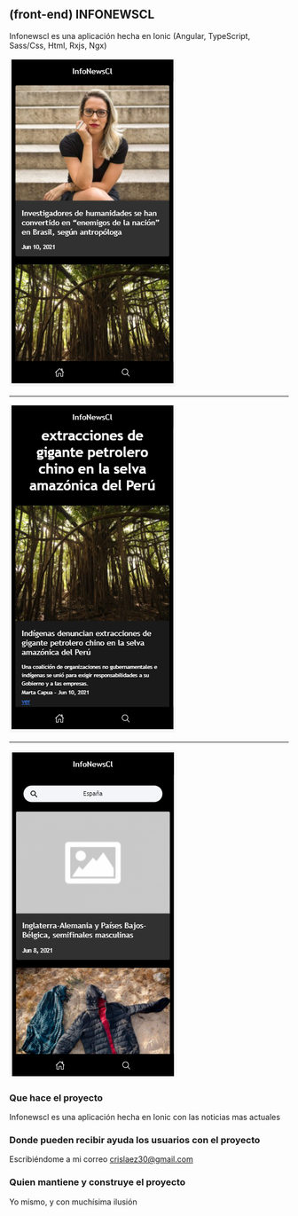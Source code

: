 ## (front-end) INFONEWSCL

Infonewscl es una aplicación hecha en Ionic (Angular, TypeScript, Sass/Css, Html, Rxjs, Ngx)

<img src="https://github.com/crislaez/InfoNewsCl/blob/master/src/assets/images/foto_proyecto_1.PNG" />
<hr>
<img src="https://github.com/crislaez/InfoNewsCl/blob/master/src/assets/images/foto_proyecto_2.PNG" />
<hr>
<img src="https://github.com/crislaez/InfoNewsCl/blob/master/src/assets/images/foto_proyecto_3.PNG" />

### Que hace el proyecto

Infonewscl es una aplicación hecha en Ionic con las noticias mas actuales
 
### Donde pueden recibir ayuda los usuarios con el proyecto
 
Escribiéndome a mi correo crislaez30@gmail.com

### Quien mantiene y construye el proyecto

Yo mismo, y con muchísima ilusión
